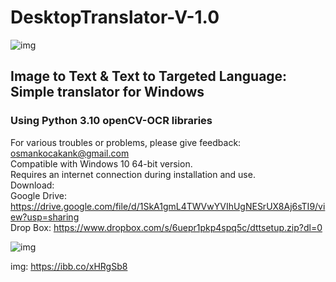 # DesktopTranslator-V-1.0
![img](https://i.ibb.co/84ybKQP/dtt256.png)

## Image to Text &amp; Text to Targeted Language: Simple translator for Windows
### Using Python 3.10 openCV-OCR libraries

 
For various troubles or problems, please give feedback: osmankocakank@gmail.com<br />
Compatible with Windows 10 64-bit version.<br />
Requires an internet connection during installation and use.<br />
Download:<br />
Google Drive: https://drive.google.com/file/d/1SkA1gmL4TWVwYVIhUgNESrUX8Aj6sTI9/view?usp=sharing  <br />
Drop Box: https://www.dropbox.com/s/6uepr1pkp4spq5c/dttsetup.zip?dl=0

![img](https://i.ibb.co/fvPNYWG/image-2022-02-16-193944.png)

img: https://ibb.co/xHRgSb8
